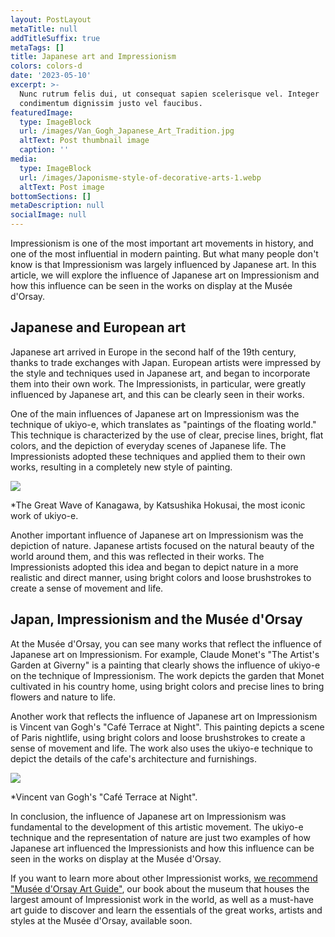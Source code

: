 ```yaml
---
layout: PostLayout
metaTitle: null
addTitleSuffix: true
metaTags: []
title: Japanese art and Impressionism
colors: colors-d
date: '2023-05-10'
excerpt: >-
  Nunc rutrum felis dui, ut consequat sapien scelerisque vel. Integer
  condimentum dignissim justo vel faucibus.
featuredImage:
  type: ImageBlock
  url: /images/Van_Gogh_Japanese_Art_Tradition.jpg
  altText: Post thumbnail image
  caption: ''
media:
  type: ImageBlock
  url: /images/Japonisme-style-of-decorative-arts-1.webp
  altText: Post image
bottomSections: []
metaDescription: null
socialImage: null
---
```

Impressionism is one of the most important art movements in history, and one of the most influential in modern painting. But what many people don't know is that Impressionism was largely influenced by Japanese art. In this article, we will explore the influence of Japanese art on Impressionism and how this influence can be seen in the works on display at the Musée d'Orsay.

## Japanese and European art

Japanese art arrived in Europe in the second half of the 19th century, thanks to trade exchanges with Japan. European artists were impressed by the style and techniques used in Japanese art, and began to incorporate them into their own work. The Impressionists, in particular, were greatly influenced by Japanese art, and this can be clearly seen in their works.

One of the main influences of Japanese art on Impressionism was the technique of ukiyo-e, which translates as "paintings of the floating world." This technique is characterized by the use of clear, precise lines, bright, flat colors, and the depiction of everyday scenes of Japanese life. The Impressionists adopted these techniques and applied them to their own works, resulting in a completely new style of painting.

![](https://upload.wikimedia.org/wikipedia/commons/thumb/0/0d/Great_Wave_off_Kanagawa2.jpg/1200px-Great_Wave_off_Kanagawa2.jpg)

*The Great Wave of Kanagawa, by Katsushika Hokusai, the most iconic work of ukiyo-e.

Another important influence of Japanese art on Impressionism was the depiction of nature. Japanese artists focused on the natural beauty of the world around them, and this was reflected in their works. The Impressionists adopted this idea and began to depict nature in a more realistic and direct manner, using bright colors and loose brushstrokes to create a sense of movement and life.

## Japan, Impressionism and the Musée d'Orsay

At the Musée d'Orsay, you can see many works that reflect the influence of Japanese art on Impressionism. For example, Claude Monet's "The Artist's Garden at Giverny" is a painting that clearly shows the influence of ukiyo-e on the technique of Impressionism. The work depicts the garden that Monet cultivated in his country home, using bright colors and precise lines to bring flowers and nature to life.

Another work that reflects the influence of Japanese art on Impressionism is Vincent van Gogh's "Café Terrace at Night". This painting depicts a scene of Paris nightlife, using bright colors and loose brushstrokes to create a sense of movement and life. The work also uses the ukiyo-e technique to depict the details of the cafe's architecture and furnishings.

![](https://blog.vangoghgallery.com/wp-content/uploads/cafe.jpg)

*Vincent van Gogh's "Café Terrace at Night".

In conclusion, the influence of Japanese art on Impressionism was fundamental to the development of this artistic movement. The ukiyo-e technique and the representation of nature are just two examples of how Japanese art influenced the Impressionists and how this influence can be seen in the works on display at the Musée d'Orsay.

If you want to learn more about other Impressionist works, [we recommend "Musée d'Orsay Art Guide"](https://www.amazon.es/dp/8418943483/), our book about the museum that houses the largest amount of Impressionist work in the world, as well as a must-have art guide to discover and learn the essentials of the great works, artists and styles at the Musée d'Orsay, available soon.


